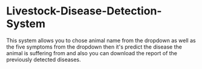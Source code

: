 # Livestock-Disease-Detection-System
This system allows you to chose animal name from the dropdown as well as the five symptoms from the dropdown then it's predict the disease the animal is suffering from and also you can download the report of the previously detected diseases.
